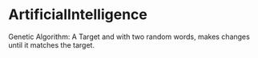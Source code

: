 # ArtificialIntelligence

Genetic Algorithm: A Target and with two random words, makes changes until it matches the target.
